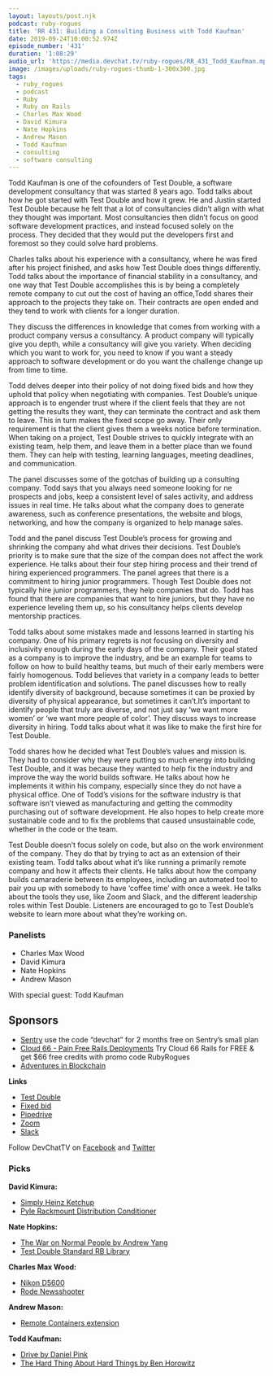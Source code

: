 ```yaml
---
layout: layouts/post.njk
podcast: ruby-rogues
title: 'RR 431: Building a Consulting Business with Todd Kaufman'
date: 2019-09-24T10:00:52.974Z
episode_number: '431'
duration: '1:08:29'
audio_url: 'https://media.devchat.tv/ruby-rogues/RR_431_Todd_Kaufman.mp3'
image: /images/uploads/ruby-rogues-thumb-1-300x300.jpg
tags:
  - ruby_rogues
  - podcast
  - Ruby
  - Ruby on Rails
  - Charles Max Wood
  - David Kimura
  - Nate Hopkins
  - Andrew Mason
  - Todd Kaufman
  - consulting
  - software consulting
---
```

Todd Kaufman is one of the cofounders of Test Double, a software development consultancy that was started 8 years ago. Todd talks about how he got started with Test Double and how it grew. He and Justin started Test Double because he felt that a lot of consultancies didn’t align with what they thought was important. Most consultancies then didn’t focus on good software development practices, and instead focused solely on the process. They decided that they would put the developers first and foremost so they could solve hard problems.

Charles talks about his experience with a consultancy, where he was fired after his project finished, and asks how Test Double does things differently. Todd talks about the importance of financial stability in a consultancy, and one way that Test Double accomplishes this is by being a completely remote company to cut out the cost of having an office,Todd shares their approach to the projects they take on. Their contracts are open ended and they tend to work with clients for a longer duration. 

They discuss the differences in knowledge that comes from working with a product company versus a consultancy. A product company will typically give you depth, while a consultancy will give you variety. When deciding which you want to work for, you need to know if you want a steady approach to software development or do you want the challenge change up from time to time. 

Todd delves deeper into their policy of not doing fixed bids and how they uphold that policy when negotiating with companies. Test Double’s unique approach is to engender trust where if the client feels that they are not getting the results they want, they can terminate the contract and ask them to leave. This in turn makes the fixed scope go away. Their only requirement is that the client gives them a weeks notice before termination. When taking on a project, Test Double strives to quickly integrate with an existing team, help them, and leave them in a better place than we found them. They can help with testing, learning languages, meeting deadlines, and communication.

The panel discusses some of the gotchas of building up a consulting company. Todd says that you always need someone looking for ne prospects and jobs, keep a consistent level of sales activity, and address issues in real time. He talks about what the company does to generate awareness, such as conference presentations, the website and blogs, networking, and how the company is organized to help manage sales.

Todd and the panel discuss Test Double’s process for growing and shrinking the company ahd what drives their decisions. Test Double’s priority is to make sure that the size of the compan does not affect the work experience. He talks about their four step hiring process and their trend of hiring experienced programmers. The panel agrees that there is a commitment to hiring junior programmers. Though Test Double does not typically hire junior programmers, they help companies that do. Todd has found that there are companies that want to hire juniors, but they have no experience leveling them up, so his consultancy helps clients develop mentorship practices.

Todd talks about some mistakes made and lessons learned in starting his company. One of his primary regrets is not focusing on diversity and inclusivity enough during the early days of the company. Their goal stated as a company is to improve the industry, and be an example for teams to follow on how to build healthy teams, but much of their early members were fairly homogenous. Todd believes that variety in a company leads to better problem identification and solutions. The panel discusses how to really identify diversity of background, because sometimes it can be proxied by diversity of physical appearance, but sometimes it can’t.It’s important to identify people that truly are diverse, and not just say ‘we want more women’ or ‘we want more people of color’. They discuss ways to increase diversity in hiring. Todd talks about what it was like to make the first hire for Test Double.

Todd shares how he decided what Test Double’s values and mission is. They had to consider why they were putting so much energy into building Test Double, and it was because they wanted to help fix the industry and improve the way the world builds software. He talks about how he implements it within his company, especially since they do not have a physical office.  One of Todd’s visions for the software industry is that software isn’t viewed as manufacturing and getting the commodity purchasing out of software development. He also hopes to help create more sustainable code and to fix the problems that caused unsustainable code, whether in the code or the team.

Test Double doesn’t focus solely on code, but also on the work environment of the company. They do that by trying to act as an extension of their existing team. Todd talks about what it’s like running a primarily remote company and how it affects their clients. He talks about how the company builds camaraderie between its employees, including an automated tool to pair you up with somebody to have ‘coffee time’ with once a week. He talks about the tools they use, like Zoom and Slack, and the different leadership roles within Test Double. Listeners are encouraged to go to Test Double’s website to learn more about what they’re working on. 


### **Panelists**



*   Charles Max Wood
*   David Kimura
*   Nate Hopkins
*   Andrew Mason

With special guest: Todd Kaufman


## **Sponsors**



*   [Sentry](http://sentry.io/) use the code “devchat” for 2 months free on Sentry’s small plan
*   [Cloud 66 - Pain Free Rails Deployments](https://cloud66.com/rails?utm_source=-&utm_medium=-&utm_campaign=ruby-rogues) Try Cloud 66 Rails for FREE & get $66 free credits with promo code RubyRogues
*   [Adventures in Blockchain](https://devchat.tv/adventures-in-blockchain/)

**Links**



*   [Test Double](https://www.testdouble.com/)
*   [Fixed bid](https://www.sundoginteractive.com/blog/fixed-bid-vs.-time-and-materials) 
*   [Pipedrive](https://www.pipedrive.com/)
*   [Zoom](https://zoom.us/)
*   [Slack](https://slack.com/)

Follow DevChatTV on [Facebook](https://www.facebook.com/DevChattv/?__tn__=%2Cd%2CP-R&eid=ARDBDrBnK71PDmx_8gE_IeIEo5SnM7cyzylVBjAwfaOo1ck_6q3GXuRBfaUQZaWVvFGyEVjrhDwnS_tV) and [Twitter](https://twitter.com/devchattv?lang=en)


### **Picks**

**David Kimura:**



*   [Simply Heinz Ketchup](https://www.heinz.com/product/00013000004640)
*   [Pyle Rackmount Distribution Conditioner](https://www.amazon.com/Pyle-Rackmount-Distribution-Conditioner-PCO865/dp/B072RC5NZQ/ref=sr_1_2?ie=UTF8&qid=1548462018&sr=8-1&linkCode=ll1&tag=devchattv-20&linkId=f06bfe7482dca8bb751ed6d7cc86e2ab&language=en_US)

**Nate Hopkins:**



*   [The War on Normal People by Andrew Yang](https://www.goodreads.com/book/show/36204293-the-war-on-normal-people?ac=1&from_search=true)
*   [Test Double Standard RB Library](https://github.com/testdouble/standard)

**Charles Max Wood:**



*   [Nikon D5600](https://www.nikonusa.com/en/nikon-products/product/dslr-cameras/d5600.html)
*   [Rode Newsshooter](https://amzn.to/2ZO2NnL) 

**Andrew Mason:**



*   [Remote Containers extension](https://marketplace.visualstudio.com/items?itemName=ms-vscode-remote.remote-containers)

**Todd Kaufman:**



*   [Drive by Daniel Pink](https://www.danpink.com/drive./)
*   [The Hard Thing About Hard Things by Ben Horowitz](https://www.amazon.com/dp/B00DQ845EA?ie=UTF8&qid=1548462018&sr=8-1&linkCode=ll1&tag=devchattv-20&linkId=f06bfe7482dca8bb751ed6d7cc86e2ab&language=en_US)

<!-- Docs to Markdown version 1.0β17 -->
